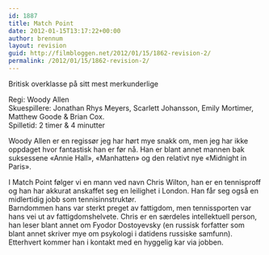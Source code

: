 ```yaml
---
id: 1887
title: Match Point
date: 2012-01-15T13:17:22+00:00
author: brennum
layout: revision
guid: http://filmbloggen.net/2012/01/15/1862-revision-2/
permalink: /2012/01/15/1862-revision-2/
---
```

Britisk overklasse på sitt mest merkunderlige

Regi: Woody Allen  
Skuespillere: Jonathan Rhys Meyers, Scarlett Johansson, Emily Mortimer, Matthew Goode & Brian Cox.  
Spilletid: 2 timer & 4 minutter

Woody Allen er en regissør jeg har hørt mye snakk om, men jeg har ikke oppdaget hvor fantastisk han er før nå. Han er blant annet mannen bak suksessene &laquo;Annie Hall&raquo;, &laquo;Manhatten&raquo; og den relativt nye &laquo;Midnight in Paris&raquo;.

I Match Point følger vi en mann ved navn Chris Wilton, han er en tennisproff og han har akkurat anskaffet seg en leilighet i London. Han får seg også en midlertidig jobb som tennisinnstruktør.  
Barndommen hans var sterkt preget av fattigdom, men tennissporten var hans vei ut av fattigdomshelvete. Chris er en særdeles intellektuell person, han leser blant annet om Fyodor Dostoyevsky (en russisk forfatter som blant annet skriver mye om psykologi i datidens russiske samfunn). Etterhvert kommer han i kontakt med en hyggelig kar via jobben.